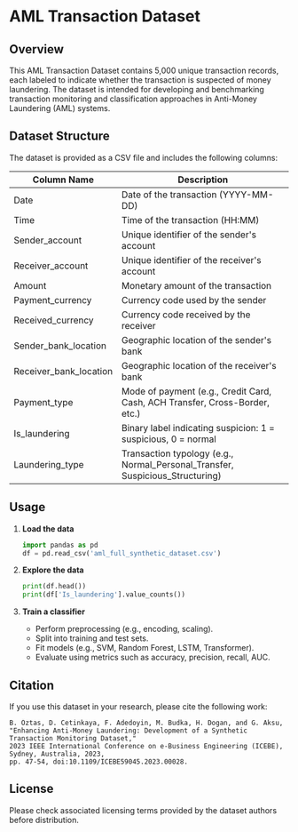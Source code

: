 
# AML Transaction Dataset

## Overview
This AML Transaction Dataset contains 5,000 unique transaction records, each labeled to indicate whether the transaction is suspected of money laundering. The dataset is intended for developing and benchmarking transaction monitoring and classification approaches in Anti-Money Laundering (AML) systems.

## Dataset Structure
The dataset is provided as a CSV file and includes the following columns:

| Column Name               | Description                                                                 |
|---------------------------|-----------------------------------------------------------------------------|
| Date                      | Date of the transaction (YYYY-MM-DD)                                         |
| Time                      | Time of the transaction (HH:MM)                                              |
| Sender_account            | Unique identifier of the sender's account                                    |
| Receiver_account          | Unique identifier of the receiver's account                                  |
| Amount                    | Monetary amount of the transaction                                           |
| Payment_currency          | Currency code used by the sender                                             |
| Received_currency         | Currency code received by the receiver                                       |
| Sender_bank_location      | Geographic location of the sender's bank                                     |
| Receiver_bank_location    | Geographic location of the receiver's bank                                   |
| Payment_type              | Mode of payment (e.g., Credit Card, Cash, ACH Transfer, Cross-Border, etc.)  |
| Is_laundering             | Binary label indicating suspicion: 1 = suspicious, 0 = normal                |
| Laundering_type           | Transaction typology (e.g., Normal_Personal_Transfer, Suspicious_Structuring) |

## Usage
1. **Load the data**  
   ```python
   import pandas as pd
   df = pd.read_csv('aml_full_synthetic_dataset.csv')
   ```

2. **Explore the data**  
   ```python
   print(df.head())
   print(df['Is_laundering'].value_counts())
   ```

3. **Train a classifier**  
   - Perform preprocessing (e.g., encoding, scaling).  
   - Split into training and test sets.  
   - Fit models (e.g., SVM, Random Forest, LSTM, Transformer).  
   - Evaluate using metrics such as accuracy, precision, recall, AUC.

## Citation
If you use this dataset in your research, please cite the following work:
```
B. Öztas, D. Cetinkaya, F. Adedoyin, M. Budka, H. Dogan, and G. Aksu, 
"Enhancing Anti-Money Laundering: Development of a Synthetic Transaction Monitoring Dataset," 
2023 IEEE International Conference on e-Business Engineering (ICEBE), Sydney, Australia, 2023, 
pp. 47-54, doi:10.1109/ICEBE59045.2023.00028.
```

## License
Please check associated licensing terms provided by the dataset authors before distribution.
